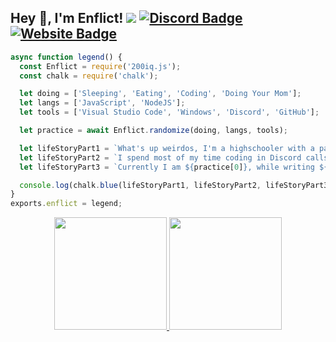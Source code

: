 
## Hey 👋, I'm Enflict! ![](https://komarev.com/ghpvc/?username=Itz-Hyperz&label=Views&color=lightgrey&style=flat) [![Discord Badge](https://img.shields.io/badge/-Discord-9B9B9B?style=flat-square&logo=Discord&logoColor=white)](https://twitter.com/NotEnflictt) [![Website Badge](https://img.shields.io/badge/Website-9B9B9B?style=flat-square&logo=google-chrome&logoColor=white)](https://twitter.com/NotEnflictt)

```js
async function legend() {
  const Enflict = require('200iq.js');
  const chalk = require('chalk');

  let doing = ['Sleeping', 'Eating', 'Coding', 'Doing Your Mom'];
  let langs = ['JavaScript', 'NodeJS'];
  let tools = ['Visual Studio Code', 'Windows', 'Discord', 'GitHub'];

  let practice = await Enflict.randomize(doing, langs, tools);

  let lifeStoryPart1 = `What's up weirdos, I'm a highschooler with a passion for Software Development and Graphic Design! `;
  let lifeStoryPart2 = `I spend most of my time coding in Discord calls with friends, or playing games on Steam. `;
  let lifeStoryPart3 = `Currently I am ${practice[0]}, while writing ${practice[1]} on ${practice[2]}`;

  console.log(chalk.blue(lifeStoryPart1, lifeStoryPart2, lifeStoryPart3));
}
exports.enflict = legend;
```

<p align="center">
<a href="https://github.com/Enflict">
  <img height="180em" src="https://github-readme-stats.vercel.app/api?username=Enflict&show_icons=true&title_color=5865F2&icon_color=5865F2&text_color=FFFFFF&bg_color=171B23&include_all_commits=true&count_private=true"/>
  <img height="180em" src="https://github-readme-stats.vercel.app/api/top-langs/?username=Enflict&layout=compact&langs_count=8&title_color=5865F2&icon_color=5865F2&text_color=FFFFFF&bg_color=171B23"/>
</a>
</a>
</p>
